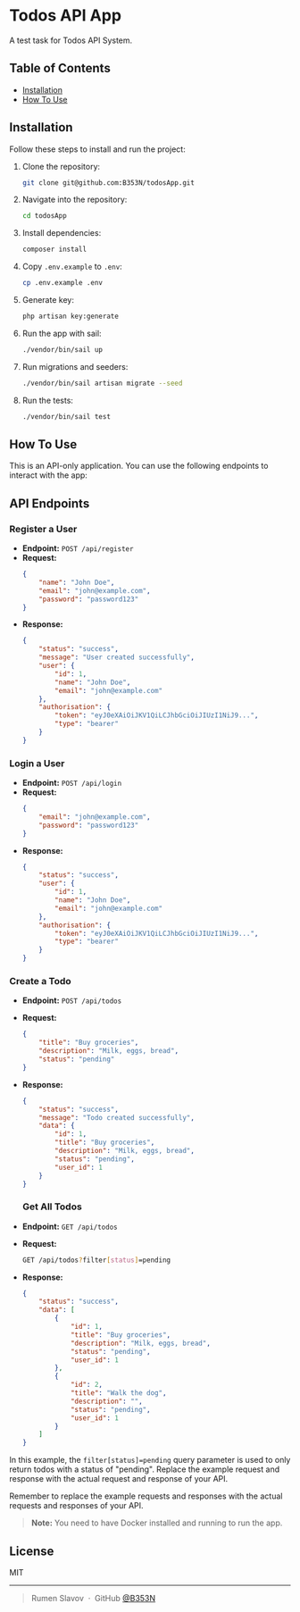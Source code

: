 # Todos API App

A test task for Todos API System.

## Table of Contents

- [Installation](#installation)
- [How To Use](#how-to-use)

## Installation

Follow these steps to install and run the project:

1. Clone the repository:
    ```bash
    git clone git@github.com:B353N/todosApp.git
    ```

2. Navigate into the repository:
    ```bash
    cd todosApp
    ```

3. Install dependencies:
    ```bash
    composer install
    ```

4. Copy `.env.example` to `.env`:
    ```bash
    cp .env.example .env
    ```

5. Generate key:
    ```bash
    php artisan key:generate
    ```

6. Run the app with sail:
    ```bash
    ./vendor/bin/sail up
    ```

7. Run migrations and seeders:
    ```bash
    ./vendor/bin/sail artisan migrate --seed
    ```

8. Run the tests:
    ```bash
    ./vendor/bin/sail test
    ```

## How To Use

This is an API-only application. You can use the following endpoints to interact with the app:

## API Endpoints

### Register a User

- **Endpoint:** `POST /api/register`
- **Request:**
    ```json
    {
        "name": "John Doe",
        "email": "john@example.com",
        "password": "password123"
    }
    ```
- **Response:**
    ```json
    {
        "status": "success",
        "message": "User created successfully",
        "user": {
            "id": 1,
            "name": "John Doe",
            "email": "john@example.com"
        },
        "authorisation": {
            "token": "eyJ0eXAiOiJKV1QiLCJhbGciOiJIUzI1NiJ9...",
            "type": "bearer"
        }
    }
    ```

### Login a User

- **Endpoint:** `POST /api/login`
- **Request:**
    ```json
    {
        "email": "john@example.com",
        "password": "password123"
    }
    ```
- **Response:**
    ```json
    {
        "status": "success",
        "user": {
            "id": 1,
            "name": "John Doe",
            "email": "john@example.com"
        },
        "authorisation": {
            "token": "eyJ0eXAiOiJKV1QiLCJhbGciOiJIUzI1NiJ9...",
            "type": "bearer"
        }
    }
    ```

### Create a Todo

- **Endpoint:** `POST /api/todos`
- **Request:**
    ```json
    {
        "title": "Buy groceries",
        "description": "Milk, eggs, bread",
        "status": "pending"
    }
    ```
- **Response:**
    ```json
    {
        "status": "success",
        "message": "Todo created successfully",
        "data": {
            "id": 1,
            "title": "Buy groceries",
            "description": "Milk, eggs, bread",
            "status": "pending",
            "user_id": 1
        }
    }
  
  
    ```
  ### Get All Todos

- **Endpoint:** `GET /api/todos`
- **Request:**
    ```bash
    GET /api/todos?filter[status]=pending
    ```
- **Response:**
    ```json
    {
        "status": "success",
        "data": [
            {
                "id": 1,
                "title": "Buy groceries",
                "description": "Milk, eggs, bread",
                "status": "pending",
                "user_id": 1
            },
            {
                "id": 2,
                "title": "Walk the dog",
                "description": "",
                "status": "pending",
                "user_id": 1
            }
        ]
    }
    ```

In this example, the `filter[status]=pending` query parameter is used to only return todos with a status of "pending". Replace the example request and response with the actual request and response of your API.

Remember to replace the example requests and responses with the actual requests and responses of your API.

> **Note:** You need to have Docker installed and running to run the app.

## License

MIT

---

> Rumen Slavov &nbsp;&middot;&nbsp;
> GitHub [@B353N](https://github.com/B353N)
